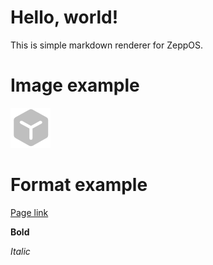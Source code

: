 # Hello, world!

This is simple markdown renderer for ZeppOS.

# Image example

![64x64](icon.png)

# Format example

[Page link](page/test)

**Bold**

*Italic*

